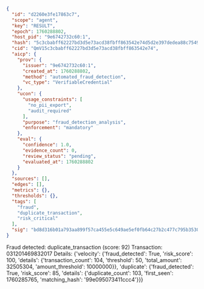 ```json
{
  "id": "d2260e3fe17863c7",
  "scope": "agent",
  "key": "RESULT",
  "epoch": 1760288802,
  "host_pid": "9e6742732c60:1",
  "hash": "5c3cbabff62227bd3d5e73acd38fbff863542e74d5d2e397dedea88c7549e3df",
  "cid": "QmV15c3cbabff62227bd3d5e73acd38fbff863542e74",
  "aicp": {
    "prov": {
      "issuer": "9e6742732c60:1",
      "created_at": 1760288802,
      "method": "automated_fraud_detection",
      "vc_type": "VerifiableCredential"
    },
    "ucon": {
      "usage_constraints": [
        "no_pii_export",
        "audit_required"
      ],
      "purpose": "fraud_detection_analysis",
      "enforcement": "mandatory"
    },
    "eval": {
      "confidence": 1.0,
      "evidence_count": 0,
      "review_status": "pending",
      "evaluated_at": 1760288802
    }
  },
  "sources": [],
  "edges": [],
  "metrics": {},
  "thresholds": {},
  "tags": [
    "fraud",
    "duplicate_transaction",
    "risk_critical"
  ],
  "sig": "bd8d316b01a793aa899f57ca455e5c649ae5ef0fb64c27b2c477c795b3530b61"
}
```

Fraud detected: duplicate_transaction (score: 92)
Transaction: 031201469832017
Details: {'velocity': {'fraud_detected': True, 'risk_score': 100, 'details': {'transaction_count': 104, 'threshold': 50, 'total_amount': 32505304, 'amount_threshold': 10000000}}, 'duplicate': {'fraud_detected': True, 'risk_score': 85, 'details': {'duplicate_count': 103, 'first_seen': 1760285765, 'matching_hash': '99e095073411ccc4'}}}